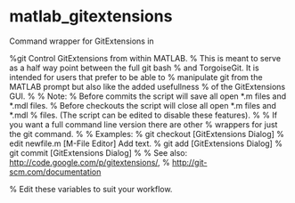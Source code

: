 matlab_gitextensions
====================

Command wrapper for GitExtensions in 

%git Control GitExtensions from within MATLAB.
% This is meant to serve as a half way point between the full git bash
% and TorgoiseGit. It is intended for users that prefer to be able to
% manipulate git from the MATLAB prompt but also like the added usefullness
% of the GitExtensions GUI.
%
% Note:
%   Before commits the script will save all open *.m files and *.mdl files.
%   Before checkouts the script will close all open *.m files and *.mdl
%   files. (The script can be edited to disable these features).
%
% If you want a full command line version there are other
% wrappers for just the git command.
%
% Examples:
%   git checkout [GitExtensions Dialog]
%   edit newfile.m [M-File Editor] Add text.
%   git add [GitExtensions Dialog]
%   git commit [GitExtensions Dialog]
%
% See also: http://code.google.com/p/gitextensions/,
% http://git-scm.com/documentation

% Edit these variables to suit your workflow.
